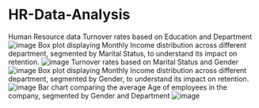 # HR-Data-Analysis
Human Resource data
Turnover rates based on Education and Department
![image](https://github.com/Farhanaislam1/HR-Data-Analysis-/assets/165937850/77cafe59-15a5-45d9-a502-6f9a7434d7a5)
Box plot displaying Monthly Income distribution across different department, segmented by Marital Status, to understand its impact on retention. 
![image](https://github.com/Farhanaislam1/HR-Data-Analysis-/assets/165937850/fc20aabf-c107-4841-a5c6-26d6ae337a2d)
Turnover rates based on Marital Status and Gender 
![image](https://github.com/Farhanaislam1/HR-Data-Analysis-/assets/165937850/f4e14de6-f0e6-44f3-9646-622b5e299ec9)
Box plot displaying Monthly Income distribution across different department, segmented by Gender, to understand its impact on retention. 
![image](https://github.com/Farhanaislam1/HR-Data-Analysis-/assets/165937850/c545efe9-d9ce-43b7-b850-050f62baca74)
Bar chart comparing the average Age of employees in the company, segmented by Gender and Department
![image](https://github.com/Farhanaislam1/HR-Data-Analysis-/assets/165937850/b213ff17-2870-42ef-b669-01e603f27c05)
